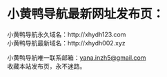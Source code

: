 <h1>小黄鸭导航最新网址发布页：</h1>
小黄鸭导航永久域名：http://xhydh123.com</br>
小黄鸭导航最新域名：http://xhydh002.xyz</br>

小黄鸭导航唯一联系邮箱：yana.inzh5@gmail.com</br>
收藏本站发布页，永不迷路。
